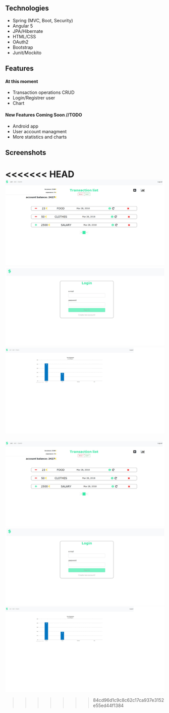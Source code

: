 ## Technologies
 - Spring (MVC, Boot, Security)
 - Angular 5
 - JPA/Hibernate
 - HTML/CSS
 - OAuth2 
 - Bootstrap
 - Junit/Mockito

## Features


#### At this moment
- Transaction operations CRUD
- Login/Registrer user
- Chart


#### New Features Coming Soon //TODO

- Android app
- User account managment
- More statistics and charts

## Screenshots
<<<<<<< HEAD
![](https://github.com/k8nrd/wallet-online/blob/master/screenshots/1.jpg)
![](https://github.com/k8nrd/wallet-online/blob/master/screenshots/2.jpg)
![](https://github.com/k8nrd/wallet-online/blob/master/screenshots/3.jpg)
=======
![](https://github.com/k8nrd/Wallet-Online/blob/master/screenshots/1.jpg)
![](https://github.com/k8nrd/Wallet-Online/blob/master/screenshots/2.jpg)
![](https://github.com/k8nrd/Wallet-Online/blob/master/screenshots/3.jpg)
>>>>>>> 84cd96d1c9c8c62c17ca937e3152e55ed44f1384
